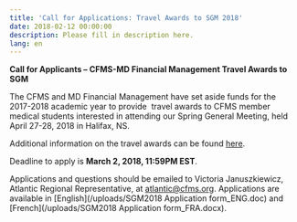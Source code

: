 ```yaml
---
title: 'Call for Applications: Travel Awards to SGM 2018'
date: 2018-02-12 00:00:00
description: Please fill in description here.
lang: en
---
```



**Call for Applicants – CFMS-MD Financial Management Travel Awards to SGM**

The CFMS and MD Financial Management have set aside funds for the 2017-2018 academic year to provide &nbsp;travel awards to CFMS member medical students interested in attending our Spring General Meeting, held April 27-28, 2018 in Halifax, NS.

Additional information on the travel awards can be found [here](https://www.cfms.org/resources/md-travel-awards.html).

Deadline to apply is **March 2, 2018, 11:59PM EST**.

Applications and questions should be emailed to Victoria Januszkiewicz, Atlantic Regional Representative, at [atlantic@cfms.org](mailto:atlantic@cfms.org). Applications are available in [English](/uploads/SGM2018 Application form_ENG.doc) and [French](/uploads/SGM2018 Application form_FRA.docx).&nbsp;